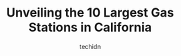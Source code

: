 ---
layout: ampstory
image: https://i0.wp.com/paketmu.com/wp-content/uploads/2023/06/panamint-springs-gas-0-in-california-1686363629.jpeg?resize=640,853
author: techidn
featured: false
description: Explore the diverse Gas Station scene in California, home to an incredible selection of 10 establishments catering to every taste. Whether youre in search of iconic favorites or undiscovere
title: Unveiling the 10 Largest Gas Stations in California
cover:
   title: Unveiling the 10 Largest Gas Stations in California
   subtitle: RICKPATE
   background: https://paketmu.com/wp-content/uploads/2023/06/panamint-springs-gas-0-in-california-1686363629.jpeg

pages: 
 - layout: thirds
   top: <h1>#1 76</h1>
   bottom: "<p>The attendant is very rude. Our pump malfunctioned with credit card payment, but it didnt reject me (which, usually itd say pay inside instead) so I was trying my car</p>"
   background: https://paketmu.com/wp-content/uploads/2023/06/panamint-springs-gas-1-in-california-1686363630.jpeg
   backgroundblur: true
 - layout: thirds
   top: <h1>#2 United Oil</h1>
   bottom: "<p>A good, clean and spacious gas station that makes you wonder if you entered another dimension with its futurist building design. The Zooies ice cream here is good too!</p>"
   background: https://paketmu.com/wp-content/uploads/2023/06/panamint-springs-gas-2-in-california-1686363631.jpeg
   cta:
      link: https://paketmu.com/unveiling-the-10-largest-gas-stations-in-california/
      text: Unveiling the 10 Largest Gas Stations in California
 - layout: thirds
   top: <h1>#3 USA Gasoline</h1>
   bottom: "<p>While the clerks have always been kind and courteous. This one star is for making me wait 15 minutes trying to pump air in just one tire. It literally made my flat go dow</p>"
   background: https://paketmu.com/wp-content/uploads/2023/06/panamint-springs-gas-3-in-california-1686363631.jpeg
   cta:
      link: https://paketmu.com/unveiling-the-10-largest-gas-stations-in-california/
      text: Unveiling the 10 Largest Gas Stations in California
 - layout: thirds
   top: <h1>#4 Chevron</h1>
   bottom: "<p>367 Cypress Dr, Milpitas, CA 95035, United States</p>"
   background: https://images.unsplash.com/photo-1580610447943-1bfbef5efe07?ixlib=rb-4.0.3&ixid=MnwxMjA3fDB8MHxwaG90by1wYWdlfHx8fGVufDB8fHx8&auto=format&fit=crop&w=640&h=853&q=80
   cta:
      link: https://paketmu.com/unveiling-the-10-largest-gas-stations-in-california/
      text: Unveiling the 10 Largest Gas Stations in California
 - layout: thirds
   top: <h1>#5 Chevron</h1>
   bottom: "<p>7 Nove Way, Valley Springs, CA 95252, United States</p>"
   background: https://images.unsplash.com/photo-1608411404720-c8f0417bcdba?ixlib=rb-4.0.3&ixid=MnwxMjA3fDB8MHxwaG90by1wYWdlfHx8fGVufDB8fHx8&auto=format&fit=crop&w=640&h=853&q=80
   cta:
      link: https://paketmu.com/unveiling-the-10-largest-gas-stations-in-california/
      text: Unveiling the 10 Largest Gas Stations in California
 - layout: thirds
   top: <h1>#6 Us Gas</h1>
   bottom: "<p>401 N Tustin Ave, Santa Ana, CA 92705, United States</p>"
   background: https://images.unsplash.com/photo-1531169509526-f8f1fdaa4a67?ixlib=rb-4.0.3&ixid=MnwxMjA3fDB8MHxwaG90by1wYWdlfHx8fGVufDB8fHx8&auto=format&fit=crop&w=640&h=853&q=80
   cta:
      link: https://paketmu.com/unveiling-the-10-largest-gas-stations-in-california/
      text: Unveiling the 10 Largest Gas Stations in California
 - layout: thirds
   top: <h1>#7 Chevron Gas Station</h1>
   bottom: "<p>15838 Paul Negra Rd, Firebaugh, CA 93622, United States</p>"
   background: https://images.unsplash.com/photo-1488554378835-f7acf46e6c98?ixlib=rb-4.0.3&ixid=MnwxMjA3fDB8MHxwaG90by1wYWdlfHx8fGVufDB8fHx8&auto=format&fit=crop&w=640&h=853&q=80
   cta:
      link: https://paketmu.com/unveiling-the-10-largest-gas-stations-in-california/
      text: Unveiling the 10 Largest Gas Stations in California
 - layout: thirds
   middle: Continue reading...
   background: https://images.unsplash.com/photo-1462556791646-c201b8241a94?ixlib=rb-4.0.3&ixid=MnwxMjA3fDB8MHxwaG90by1wYWdlfHx8fGVufDB8fHx8&auto=format&fit=crop&w=640&h=853&q=80
   cta:
      link: https://paketmu.com/unveiling-the-10-largest-gas-stations-in-california/
      text: Unveiling the 10 Largest Gas Stations in California
      
---